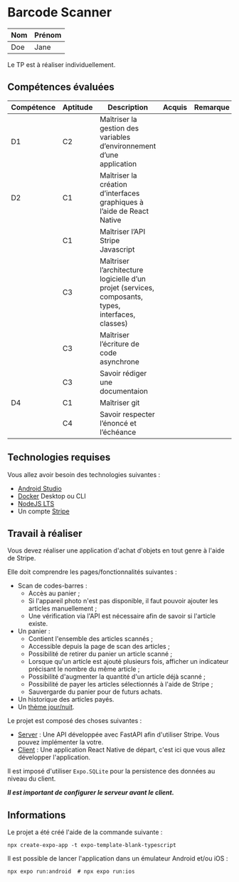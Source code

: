 # Barcode Scanner

|   Nom   | Prénom |
|---------|--------|
|   Doe   |  Jane  |

Le TP est à réaliser individuellement.

## Compétences évaluées

| Compétence | Aptitude | Description                                                                                        | Acquis | Remarque |
|------------|----------|----------------------------------------------------------------------------------------------------|--------|----------|
| D1         | C2       | Maîtriser la gestion des variables d’environnement d’une application                               |        |          |
| D2         | C1       | Maîtriser la création d’interfaces graphiques à l’aide de React Native                             |        |          |
|            | C1       | Maîtriser l’API Stripe Javascript                                                                  |        |          |
|            | C3       | Maîtriser l’architecture logicielle d’un projet (services, composants, types, interfaces, classes) |        |          |
|            | C3       | Maîtriser l’écriture de code asynchrone                                                            |        |          |
|            | C3       | Savoir rédiger une documentaion                                                                    |        |          |
| D4         | C1       | Maîtriser git                                                                                      |        |          |
|            | C4       | Savoir respecter l’énoncé et l’échéance                                                            |        |          |

## Technologies requises

Vous allez avoir besoin des technologies suivantes :
- [Android Studio](https://developer.android.com/studio "Android Studio")
- [Docker](https://www.docker.com "Docker") Desktop ou CLI
- [NodeJS LTS](https://nodejs.org/fr "NodeJS")
- Un compte [Stripe](https://stripe.com/fr "Stripe")

## Travail à réaliser

Vous devez réaliser une application d'achat d'objets en tout genre à l'aide de Stripe.

Elle doit comprendre les pages/fonctionnalités suivantes :

- Scan de codes-barres :
    - Accès au panier ;
    - Si l'appareil photo n'est pas disponible, il faut pouvoir ajouter les articles manuellement ;
    - Une vérification via l'API est nécessaire afin de savoir si l'article existe.
- Un panier :
    - Contient l'ensemble des articles scannés ;
    - Accessible depuis la page de scan des articles ;
    - Possibilité de retirer du panier un article scanné ;
    - Lorsque qu'un article est ajouté plusieurs fois, afficher un indicateur précisant le nombre du même article ;
    - Possibilité d'augmenter la quantité d'un article déjà scanné ;
    - Possibilité de payer les articles sélectionnés à l'aide de Stripe ;
    - Sauvergarde du panier pour de futurs achats.
- Un historique des articles payés.
- Un [thème jour/nuit](https://m2.material.io/design/color/dark-theme.html#ui-application).


Le projet est composé des choses suivantes :
- [Server](./server/README.md) : Une API développée avec FastAPI afin d'utiliser Stripe. Vous pouvez implémenter la votre.
- [Client](./client/README.md) : Une application React Native de départ, c'est ici que vous allez développer l'application.

Il est imposé d'utiliser `Expo.SQLite` pour la persistence des données au niveau du client.

***Il est important de configurer le serveur avant le client.***

## Informations

Le projet a été créé l'aide de la commande suivante :

```shell
npx create-expo-app -t expo-template-blank-typescript
```

Il est possible de lancer l'application dans un émulateur Android et/ou iOS :

```shell
npx expo run:android  # npx expo run:ios
```
